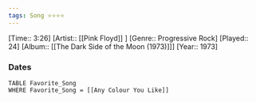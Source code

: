 ```yaml
---
tags: Song ⭐⭐⭐⭐ 
---
```

[Time:: 3:26]
[Artist:: [[Pink Floyd]] ]
[Genre:: Progressive Rock]
[Played:: 24]
[Album:: [[The Dark Side of the Moon (1973)]]]
[Year:: 1973]
### Dates
````dataview
TABLE Favorite_Song
WHERE Favorite_Song = [[Any Colour You Like]]
````